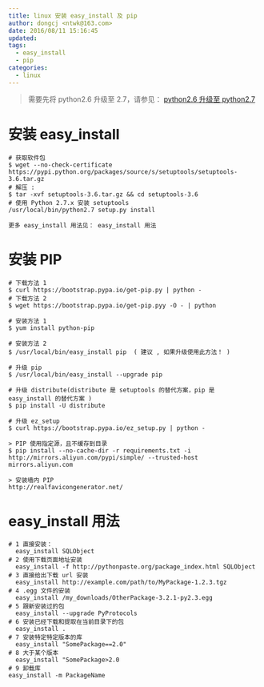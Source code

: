 ```yaml
---
title: linux 安装 easy_install 及 pip
author: dongcj <ntwk@163.com>
date: 2016/08/11 15:16:45
updated:
tags:
  - easy_install
  - pip
categories:
  - linux
---
```


> 需要先将 python2.6 升级至 2.7，请参见： [python2.6 升级至 python2.7][1]

# 安装 easy_install
    # 获取软件包
    $ wget --no-check-certificate https://pypi.python.org/packages/source/s/setuptools/setuptools-3.6.tar.gz
    # 解压 :
    $ tar -xvf setuptools-3.6.tar.gz && cd setuptools-3.6
    # 使用 Python 2.7.x 安装 setuptools
    /usr/local/bin/python2.7 setup.py install

    更多 easy_install 用法见： easy_install 用法

# 安装 PIP
    # 下载方法 1
    $ curl https://bootstrap.pypa.io/get-pip.py | python -
    # 下载方法 2
    $ wget https://bootstrap.pypa.io/get-pip.pyy -O - | python

    # 安装方法 1
    $ yum install python-pip

    # 安装方法 2
    $ /usr/local/bin/easy_install pip  ( 建议 , 如果升级使用此方法！ )

    # 升级 pip
    $ /usr/local/bin/easy_install --upgrade pip

    # 升级 distribute(distribute 是 setuptools 的替代方案，pip 是 easy_install 的替代方案 )
    $ pip install -U distribute

    # 升级 ez_setup
    $ curl https://bootstrap.pypa.io/ez_setup.py | python -

    > PIP 使用指定源，且不缓存到目录
    $ pip install --no-cache-dir -r requirements.txt -i http://mirrors.aliyun.com/pypi/simple/ --trusted-host mirrors.aliyun.com

    > 安装墙内 PIP
    http://realfavicongenerator.net/

# easy_install 用法
    # 1 直接安装：
      easy_install SQLObject
    # 2 使用下载页面地址安装
      easy_install -f http://pythonpaste.org/package_index.html SQLObject
    # 3 直接给出下载 url 安装
      easy_install http://example.com/path/to/MyPackage-1.2.3.tgz
    # 4 .egg 文件的安装
      easy_install /my_downloads/OtherPackage-3.2.1-py2.3.egg
    # 5 跟新安装过的包
      easy_install --upgrade PyProtocols
    # 6 安装已经下载和提取在当前目录下的包
      easy_install .
    # 7 安装特定特定版本的库
      easy_install "SomePackage==2.0"
    # 8 大于某个版本
      easy_install "SomePackage>2.0
    # 9 卸载库
    easy_install -m PackageName

  [1]: http://blog.dongcj.com/linux/python2.6%E5%8D%87%E7%BA%A7%E8%87%B3python2.7/

